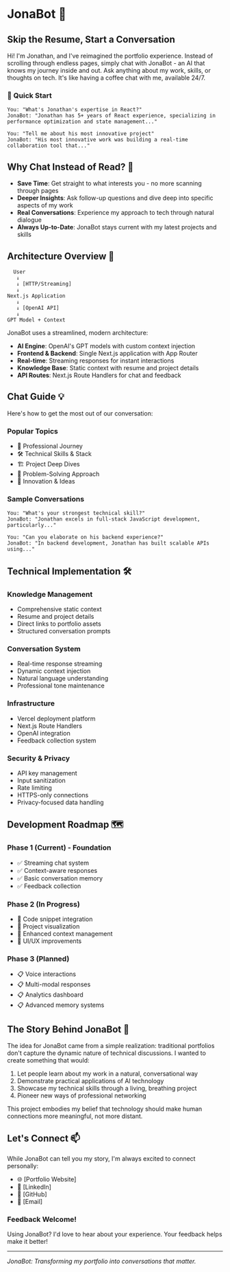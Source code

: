 # JonaBot 🤖

## Skip the Resume, Start a Conversation

Hi! I'm Jonathan, and I've reimagined the portfolio experience. Instead of scrolling through endless pages, simply chat with JonaBot - an AI that knows my journey inside and out. Ask anything about my work, skills, or thoughts on tech. It's like having a coffee chat with me, available 24/7.

### 🎯 Quick Start
```
You: "What's Jonathan's expertise in React?"
JonaBot: "Jonathan has 5+ years of React experience, specializing in performance optimization and state management..."

You: "Tell me about his most innovative project"
JonaBot: "His most innovative work was building a real-time collaboration tool that..."
```

## Why Chat Instead of Read? 🌟

- **Save Time**: Get straight to what interests you - no more scanning through pages
- **Deeper Insights**: Ask follow-up questions and dive deep into specific aspects of my work
- **Real Conversations**: Experience my approach to tech through natural dialogue
- **Always Up-to-Date**: JonaBot stays current with my latest projects and skills

## Architecture Overview 🚀

```
  User 
   ↓
   ↓ [HTTP/Streaming]
   ↓
Next.js Application
   ↓
   ↓ [OpenAI API]
   ↓
GPT Model + Context
```

JonaBot uses a streamlined, modern architecture:

- **AI Engine**: OpenAI's GPT models with custom context injection
- **Frontend & Backend**: Single Next.js application with App Router
- **Real-time**: Streaming responses for instant interactions
- **Knowledge Base**: Static context with resume and project details
- **API Routes**: Next.js Route Handlers for chat and feedback

## Chat Guide 💡

Here's how to get the most out of our conversation:

### Popular Topics
- 💼 Professional Journey
- 🛠️ Technical Skills & Stack
- 🏗️ Project Deep Dives
- 🧠 Problem-Solving Approach
- 🚀 Innovation & Ideas

### Sample Conversations
```
You: "What's your strongest technical skill?"
JonaBot: "Jonathan excels in full-stack JavaScript development, particularly..."

You: "Can you elaborate on his backend experience?"
JonaBot: "In backend development, Jonathan has built scalable APIs using..."
```

## Technical Implementation 🛠️

### Knowledge Management
- Comprehensive static context
- Resume and project details
- Direct links to portfolio assets
- Structured conversation prompts

### Conversation System
- Real-time response streaming
- Dynamic context injection
- Natural language understanding
- Professional tone maintenance

### Infrastructure
- Vercel deployment platform
- Next.js Route Handlers
- OpenAI integration
- Feedback collection system

### Security & Privacy
- API key management
- Input sanitization
- Rate limiting
- HTTPS-only connections
- Privacy-focused data handling

## Development Roadmap 🗺️

### Phase 1 (Current) - Foundation
- ✅ Streaming chat system
- ✅ Context-aware responses
- ✅ Basic conversation memory
- ✅ Feedback collection

### Phase 2 (In Progress)
- 🔄 Code snippet integration
- 🔄 Project visualization
- 🔄 Enhanced context management
- 🔄 UI/UX improvements

### Phase 3 (Planned)
- 📋 Voice interactions
- 📋 Multi-modal responses
- 📋 Analytics dashboard
- 📋 Advanced memory systems

## The Story Behind JonaBot 🎯

The idea for JonaBot came from a simple realization: traditional portfolios don't capture the dynamic nature of technical discussions. I wanted to create something that would:

1. Let people learn about my work in a natural, conversational way
2. Demonstrate practical applications of AI technology
3. Showcase my technical skills through a living, breathing project
4. Pioneer new ways of professional networking

This project embodies my belief that technology should make human connections more meaningful, not more distant.

## Let's Connect 📫

While JonaBot can tell you my story, I'm always excited to connect personally:

- 🌐 [Portfolio Website]
- 💼 [LinkedIn]
- 🐙 [GitHub]
- 📧 [Email]

### Feedback Welcome!
Using JonaBot? I'd love to hear about your experience. Your feedback helps make it better!

---

*JonaBot: Transforming my portfolio into conversations that matter.*
